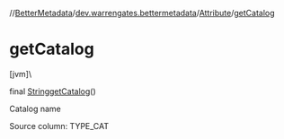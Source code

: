 //[BetterMetadata](../../../index.md)/[dev.warrengates.bettermetadata](../index.md)/[Attribute](index.md)/[getCatalog](get-catalog.md)

# getCatalog

[jvm]\

final [String](https://docs.oracle.com/javase/8/docs/api/java/lang/String.html)[getCatalog](get-catalog.md)()

Catalog name

Source column: TYPE_CAT
